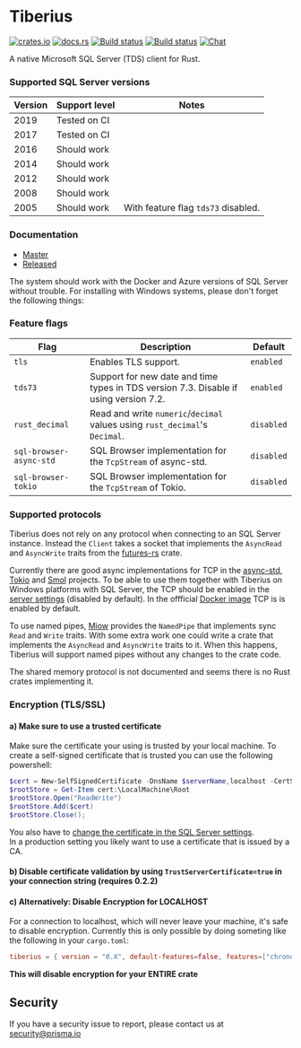 # Tiberius
[![crates.io](https://meritbadge.herokuapp.com/tiberius)](https://crates.io/crates/tiberius)
[![docs.rs](https://docs.rs/tiberius/badge.svg)](https://docs.rs/tiberius)
[![Build status](https://badge.buildkite.com/172053d935f64a275beca911ab20bad34e7597775ce024469d.svg)](https://buildkite.com/prisma/tiberius)
[![Build status](https://ci.appveyor.com/api/projects/status/vr39e8qd42n3yf0i/branch/master?svg=true)](https://ci.appveyor.com/project/pimeys/tiberius/branch/master)
[![Chat](https://img.shields.io/discord/664092374359605268)](https://discord.gg/8sF4ej)

A native Microsoft SQL Server (TDS) client for Rust.

### Supported SQL Server versions

| Version | Support level | Notes                               |
|---------|---------------|-------------------------------------|
|    2019 | Tested on CI  |                                     |
|    2017 | Tested on CI  |                                     |
|    2016 | Should work   |                                     |
|    2014 | Should work   |                                     |
|    2012 | Should work   |                                     |
|    2008 | Should work   |                                     |
|    2005 | Should work   | With feature flag `tds73` disabled. |

### Documentation

- [Master](https://prisma.github.io/tiberius/tiberius/index.html)
- [Released](https://docs.rs/tiberius)

The system should work with the Docker and Azure versions of SQL Server without
trouble. For installing with Windows systems, please don't forget the following
things:

### Feature flags

| Flag           | Description                                                                           | Default    |
|----------------|---------------------------------------------------------------------------------------|------------|
| `tls`          | Enables TLS support.                                                                  | `enabled`  |
| `tds73`        | Support for new date and time types in TDS version 7.3. Disable if using version 7.2. | `enabled`  |
| `rust_decimal` | Read and write `numeric`/`decimal` values using `rust_decimal`'s `Decimal`.           | `disabled` |
| `sql-browser-async-std` | SQL Browser implementation for the `TcpStream` of async-std.                  | `disabled` |
| `sql-browser-tokio`     | SQL Browser implementation for the `TcpStream` of Tokio.                      | `disabled` |

### Supported protocols

Tiberius does not rely on any protocol when connecting to an SQL Server instance. Instead the `Client` takes a socket that implements the `AsyncRead` and `AsyncWrite` traits from the [futures-rs](https://crates.io/crates/futures) crate.

Currently there are good async implementations for TCP in the [async-std](https://crates.io/crates/async-std), [Tokio](https://crates.io/crates/tokio) and [Smol](https://crates.io/crates/smol) projects. To be able to use them together with Tiberius on Windows platforms with SQL Server, the TCP should be enabled in the [server settings](https://technet.microsoft.com/en-us/library/hh231672(v=sql.110).aspx) (disabled by default). In the offficial [Docker image](https://hub.docker.com/_/microsoft-mssql-server) TCP is is enabled by default.

To use named pipes, [Miow](https://crates.io/crates/miow) provides the `NamedPipe` that implements sync `Read` and `Write` traits. With some extra work one could write a crate that implements the `AsyncRead` and `AsyncWrite` traits to it. When this happens, Tiberius will support named pipes without any changes to the crate code.

The shared memory protocol is not documented and seems there is no Rust crates implementing it.

### Encryption (TLS/SSL)

#### a) Make sure to use a trusted certificate

Make sure the certificate your using is trusted by your local machine. To create a self-signed certificate that is trusted you can use the following powershell:

```powershell
$cert = New-SelfSignedCertificate -DnsName $serverName,localhost -CertStoreLocation cert:\LocalMachine\My
$rootStore = Get-Item cert:\LocalMachine\Root
$rootStore.Open("ReadWrite")
$rootStore.Add($cert)
$rootStore.Close();
```

You also have to [change the certificate in the SQL Server settings](https://support.microsoft.com/en-us/help/316898/how-to-enable-ssl-encryption-for-an-instance-of-sql-server-by-using-microsoft-management-console).  
In a production setting you likely want to use a certificate that is issued by a
CA.

#### b) Disable certificate validation by using `TrustServerCertificate=true` in your connection string (requires 0.2.2)

#### c) Alternatively: Disable Encryption for LOCALHOST
For a connection to localhost, which will never leave your machine, it's safe to disable encryption. Currently this is only possible by doing someting like the following in your `cargo.toml`:

```toml
tiberius = { version = "0.X", default-features=false, features=["chrono"] }
```

**This will disable encryption for your ENTIRE crate**  

## Security

If you have a security issue to report, please contact us at [security@prisma.io](mailto:security@prisma.io?subject=[GitHub]%20Prisma%202%20Security%20Report%20Tiberius)
